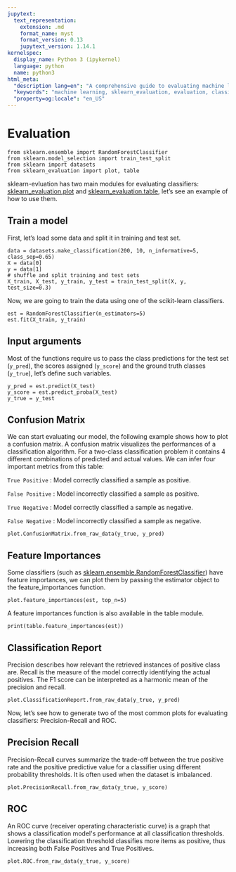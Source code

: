 ```yaml
---
jupytext:
  text_representation:
    extension: .md
    format_name: myst
    format_version: 0.13
    jupytext_version: 1.14.1
kernelspec:
  display_name: Python 3 (ipykernel)
  language: python
  name: python3
html_meta:
  "description lang=en": "A comprehensive guide to evaluating machine learning classifiers using sklearn_evaluation, including training a model, confusion matrix, feature importances, classification report, precision-recall, and ROC curves."
  "keywords": "machine learning, sklearn_evaluation, evaluation, classifiers, confusion matrix, feature importances, classification report, precision-recall, ROC curve, random forest classifier, Python, scikit-learn"
  "property=og:locale": "en_US" 
---
```


# Evaluation

```{code-cell} ipython3
from sklearn.ensemble import RandomForestClassifier
from sklearn.model_selection import train_test_split
from sklearn import datasets
from sklearn_evaluation import plot, table
```

sklearn-evluation has two main modules for evaluating classifiers: [sklearn_evaluation.plot](../api/plot.rst) and [sklearn_evaluation.table](../api/table.rst), let’s see an example of how to use them.

## Train a model
First, let’s load some data and split it in training and test set.

```{code-cell} ipython3
data = datasets.make_classification(200, 10, n_informative=5, class_sep=0.65)
X = data[0]
y = data[1]
# shuffle and split training and test sets
X_train, X_test, y_train, y_test = train_test_split(X, y, test_size=0.3)
```

Now, we are going to train the data using one of the scikit-learn classifiers.

```{code-cell} ipython3
est = RandomForestClassifier(n_estimators=5)
est.fit(X_train, y_train)
```

## Input arguments
Most of the functions require us to pass the class predictions for the test set (``y_pred``), the scores assigned (``y_score``) and the ground truth classes (``y_true``), let’s define such variables.

```{code-cell} ipython3
y_pred = est.predict(X_test)
y_score = est.predict_proba(X_test)
y_true = y_test
```

## Confusion Matrix

We can start evaluating our model, the following example shows how to plot a confusion matrix.
A confusion matrix visualizes the performances of a classification algorithm. For a two-class classification problem it contains 4 different combinations of predicted and actual values.
We can infer four important metrics from this table:

`True Positive` : Model correctly classified a sample as positive.

`False Positive` : Model incorrectly classified a sample as positive.

`True Negative` : Model correctly classified a sample as negative.

`False Negative` : Model incorrectly classified a sample as negative.

```{code-cell} ipython3
plot.ConfusionMatrix.from_raw_data(y_true, y_pred)
```

## Feature Importances
Some classifiers (such as [sklearn.ensemble.RandomForestClassifier](https://scikit-learn.org/stable/modules/generated/sklearn.ensemble.RandomForestClassifier.html)) have feature importances, we can plot them by passing the estimator object to the feature_importances function.
```{code-cell} ipython3
plot.feature_importances(est, top_n=5)
```

A feature importances function is also available in the table module.

```{code-cell} ipython3
print(table.feature_importances(est))
```

## Classification Report

Precision describes how relevant the retrieved instances of positive class are.
Recall is the measure of the model correctly identifying the actual positives.
The F1 score can be interpreted as a harmonic mean of the precision and recall.

```{code-cell} ipython3
plot.ClassificationReport.from_raw_data(y_true, y_pred)
```

Now, let’s see how to generate two of the most common plots for evaluating classifiers: Precision-Recall and ROC.

## Precision Recall

Precision-Recall curves summarize the trade-off between the true positive rate and the positive predictive value for a classifier using different probability thresholds.
It is often used when the dataset is imbalanced.

```{code-cell} ipython3
plot.PrecisionRecall.from_raw_data(y_true, y_score)
```

## ROC

An ROC curve (receiver operating characteristic curve) is a graph that shows a classification model's performance at all classification thresholds.
Lowering the classification threshold classifies more items as positive, thus increasing both False Positives and True Positives.

```{code-cell} ipython3
plot.ROC.from_raw_data(y_true, y_score)
```
